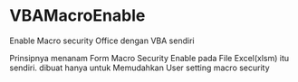 # VBAMacroEnable
Enable Macro security Office dengan VBA sendiri

Prinsipnya menanam Form Macro Security Enable  pada File Excel(xlsm) itu sendiri. dibuat hanya untuk Memudahkan User setting macro security
